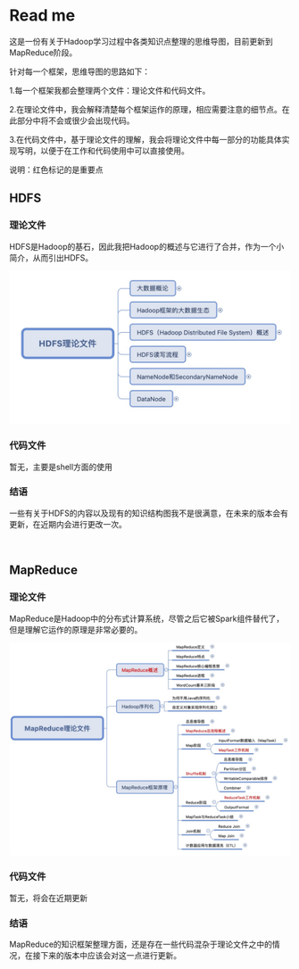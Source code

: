 # Read me		



这是一份有关于Hadoop学习过程中各类知识点整理的思维导图，目前更新到MapReduce阶段。



针对每一个框架，思维导图的思路如下：

1.每一个框架我都会整理两个文件：理论文件和代码文件。

2.在理论文件中，我会解释清楚每个框架运作的原理，相应需要注意的细节点。在此部分中将不会或很少会出现代码。

3.在代码文件中，基于理论文件的理解，我会将理论文件中每一部分的功能具体实现写明，以便于在工作和代码使用中可以直接使用。



说明：红色标记的是重要点



## HDFS

### 理论文件

HDFS是Hadoop的基石，因此我把Hadoop的概述与它进行了合并，作为一个小简介，从而引出HDFS。



![HDFS](README.assets/HDFS.png)



### 代码文件

暂无，主要是shell方面的使用



### 结语

一些有关于HDFS的内容以及现有的知识结构图我不是很满意，在未来的版本会有更新，在近期内会进行更改一次。

​		

## MapReduce

### 理论文件

MapReduce是Hadoop中的分布式计算系统，尽管之后它被Spark组件替代了，但是理解它运作的原理是非常必要的。



![MR](README.assets/MR-9047194.png)



### 代码文件

暂无，将会在近期更新



### 结语

MapReduce的知识框架整理方面，还是存在一些代码混杂于理论文件之中的情况，在接下来的版本中应该会对这一点进行更新。